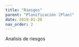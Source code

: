 ```yaml
---
title: "Riesgos"
parent: "Planificación (Plan)"
date: 2019-01-20
nav_order: 2
---
```

Analisis de riesgos